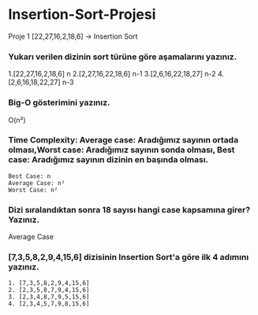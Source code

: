 # Insertion-Sort-Projesi
Proje 1
[22,27,16,2,18,6] -> Insertion Sort

### Yukarı verilen dizinin sort türüne göre aşamalarını yazınız.

1.[22,27,16,2,18,6] n
2.[2,27,16,22,18,6] n-1
3.[2,6,16,22,18,27] n-2
4.[2,6,16,18,22,27] n-3
### Big-O gösterimini yazınız.

O(n²)
### Time Complexity: Average case: Aradığımız sayının ortada olması,Worst case: Aradığımız sayının sonda olması, Best case: Aradığımız sayının dizinin en başında olması.


    Best Case: n
    Average Case: n²
    Worst Case: n²
    
### Dizi sıralandıktan sonra 18 sayısı hangi case kapsamına girer? Yazınız.

Average Case

### [7,3,5,8,2,9,4,15,6] dizisinin Insertion Sort'a göre ilk 4 adımını yazınız.


    1. [7,3,5,8,2,9,4,15,6]
    2. [2,3,5,8,7,9,4,15,6]
    3. [2,3,4,8,7,9,5,15,6]
    4. [2,3,4,5,7,9,8,15,6]
